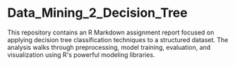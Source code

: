 # Data_Mining_2_Decision_Tree
This repository contains an R Markdown assignment report focused on applying decision tree classification techniques to a structured dataset. The analysis walks through preprocessing, model training, evaluation, and visualization using R's powerful modeling libraries.
